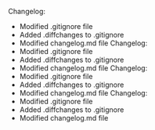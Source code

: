 

Changelog:
- Modified .gitignore file
- Added .diffchanges to .gitignore
- Modified changelog.md file
Changelog:
- Modified .gitignore file
- Added .diffchanges to .gitignore
- Modified changelog.md file
Changelog:
- Modified .gitignore file
- Added .diffchanges to .gitignore
- Modified changelog.md file
Changelog:
- Modified .gitignore file
- Added .diffchanges to .gitignore
- Modified changelog.md file
